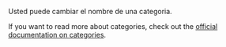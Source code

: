 Usted puede cambiar el nombre de una categoria.

If you want to read more about categories, check out the [official documentation on categories](https://docs.firefly-iii.org/concepts/categories).